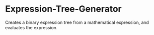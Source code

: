 # Expression-Tree-Generator
Creates a binary expression tree from a mathematical expression, and evaluates the expression.
